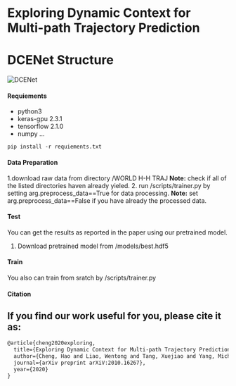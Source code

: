 Exploring  Dynamic  Context  for  Multi-path  Trajectory  Prediction
===


DCENet Structure
===
![DCENet](https://github.com/tanjatang/DCENet/blob/master/pipeline/pipeline.png)


#### Requiements
* python3
* keras-gpu 2.3.1
* tensorflow 2.1.0
* numpy
...

```
pip install -r requiements.txt
```
 
#### Data Preparation
1.download raw data from directory /WORLD H-H TRAJ
**Note:** check if all of the listed directories haven already yieled. 
2. run /scripts/trainer.py by setting arg.preprocess_data==True for data processing.
**Note:** set arg.preprocess_data==False if you have already the processed data.

#### Test
You can get the results as reported in the paper using our pretrained model.
1. Download pretrained model from /models/best.hdf5

#### Train
You also can train from sratch by /scripts/trainer.py


#### Citation

If you find our work useful for you, please cite it as:
----
```html
@article{cheng2020exploring,
  title={Exploring Dynamic Context for Multi-path Trajectory Prediction},
  author={Cheng, Hao and Liao, Wentong and Tang, Xuejiao and Yang, Michael Ying and Sester, Monika and Rosenhahn, Bodo},
  journal={arXiv preprint arXiV:2010.16267},
  year={2020}
}
```
